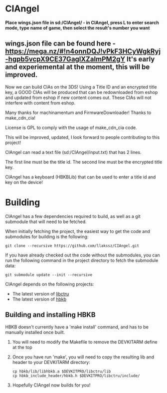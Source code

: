 # CIAngel

**Place wings.json file in sd:/CIAngel/ - in CIAngel, press L to enter search mode, type name of game, then select the result's number you want**

wings.json file can be found here - https://mega.nz/#!n4onnDQJ!vPkF3HCyWgkRyj-hgpb5vcpX9CE37GaglXZaImPM2gY
It's early and experiemental at the moment, this will be improved.
-----------------------------

Now we can build CIAs on the 3DS!
Using a Title ID and an encrypted title key, a GOOD CIAs will be produced that can be redownloaded from eshop and updated from eshop if new content comes out. These CIAs will not interfere with content from eshop.

Many thanks for machinamentum and FirmwareDownloader! Thanks to make_cdn_cia!

License is GPL to comply with the usage of make_cdn_cia code.


This will be improved, updated, I look forward to people contributing to this project!


CIAngel can read a text file (sd:/CIAngel/input.txt) that has 2 lines.

The first line must be the title id.
The second line must be the encrypted title key.

CIAngel has a keyboard (HBKBLib) that can be used to enter a title id and key on the device!

# Building
CIAngel has a few dependencies required to build, as well as a git submodule that will need to be fetched.

When initially fetching the project, the easiest way to get the code and submodules for building is the following:

`git clone --recursive https://github.com/llakssz/CIAngel.git`

If you have already checked out the code without the submodules, you can run the following command in the project directory to fetch the submodule data:

`git submodule update --init --recursive`

CIAngel depends on the following projects:
- The latest version of [libctru](https://github.com/smealum/ctrulib)
- The latest version of [hbkb](https://gbatemp.net/threads/hbkblib-a-3ds-keyboard-library.397568/)

## Building and installing HBKB
HBKB doesn't currently have a 'make install' command, and has to be manually installed once built.

1. You will need to modify the Makefile to remove the DEVKITARM define at the top
2. Once you have run 'make', you will need to copy the resulting lib and header to your DEVKITARM directory:

   `cp hbkb/lib/libhbkb.a $DEVKITPRO/libctru/lib`  
   `cp hbkb_include_header/hbkb.h $DEVKITPRO/libctru/include/`  
3. Hopefully CIAngel now builds for you!
